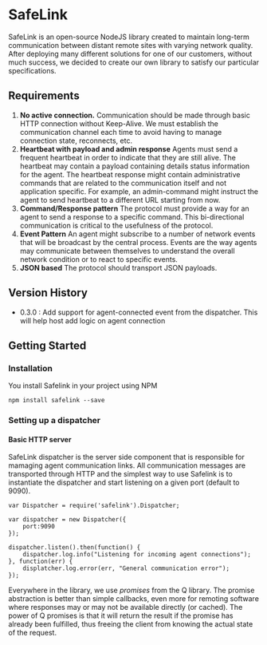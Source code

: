 # SafeLink

SafeLink is an open-source NodeJS library created to maintain long-term communication between distant remote sites with varying network quality. After deploying many different solutions for one
of our customers, without much success, we decided to create our own library to satisfy our particular specifications.

## Requirements

1. **No active connection.** Communication should be made through basic HTTP connection without Keep-Alive. We must establish the communication channel each time to avoid having to manage connection state, reconnects, etc.
2. **Heartbeat with payload and admin response** Agents must send a frequent heartbeat in order to indicate that they are still alive. The heartbeat may contain a payload containing details status information for the agent. The heartbeat response might contain administrative commands that are related to the communication itself and not application specific. For example, an admin-command might instruct the agent to send heartbeat to a different URL starting from now.
3. **Command/Response pattern** The protocol must provide a way for an agent to send a response to a specific command. This bi-directional communication is critical to the usefulness of the protocol.
4. **Event Pattern** An agent might subscribe to a number of network events that will be broadcast by the central process. Events are the way agents may communicate between themselves to understand the overall network condition or to react to specific events.
5. **JSON based** The protocol should transport JSON payloads.

## Version History

- 0.3.0 : Add support for agent-connected event from the dispatcher. This will help host add logic on agent connection


## Getting Started

### Installation

You install Safelink in your project using NPM

    npm install safelink --save

### Setting up a dispatcher

#### Basic HTTP server

SafeLink dispatcher is the server side component that is responsible for mamaging agent communication links. All communication messages are transported through HTTP and the simplest way to use Safelink is to instantiate the dispatcher and start listening on a given port (default to 9090). 

	var Dispatcher = require('safelink').Dispatcher;

    var dispatcher = new Dispatcher({
        port:9090
    });

    dispatcher.listen().then(function() {
        dispatcher.log.info("Listening for incoming agent connections");
    }, function(err) {
    	displatcher.log.error(err, "General communication error");
    });

Everywhere in the library, we use *promises* from the Q library. The promise abstraction is better than simple callbacks, even more for remoting software where responses may or may not be available directly (or cached). The power of Q promises is that it will return the result if the promise has already been fulfilled, thus freeing the client from knowing the actual state of the request. 





